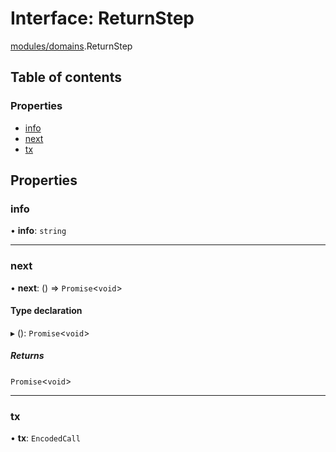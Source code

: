 # Interface: ReturnStep

[modules/domains](../modules/modules_domains.md).ReturnStep

## Table of contents

### Properties

- [info](modules_domains.ReturnStep.md#info)
- [next](modules_domains.ReturnStep.md#next)
- [tx](modules_domains.ReturnStep.md#tx)

## Properties

### info

• **info**: `string`

___

### next

• **next**: () => `Promise`\<`void`\>

#### Type declaration

▸ (): `Promise`\<`void`\>

##### Returns

`Promise`\<`void`\>

___

### tx

• **tx**: `EncodedCall`
